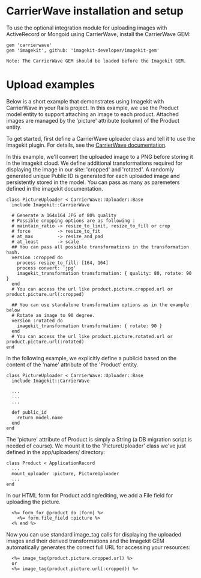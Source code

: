 # CarrierWave installation and setup
To use the optional integration module for uploading images with ActiveRecord or Mongoid using CarrierWave, install the CarrierWave GEM:

```
gem 'carrierwave'
gem 'imagekit', github: 'imagekit-developer/imagekit-gem'
```

`Note: The CarrierWave GEM should be loaded before the Imagekit GEM.`

# Upload examples
Below is a short example that demonstrates using Imagekit with CarrierWave in your Rails project. In this example, we use the Product model entity to support attaching an image to each product. Attached images are managed by the 'picture' attribute (column) of the Product entity.

To get started, first define a CarrierWave uploader class and tell it to use the Imagekit plugin. For details, see the [CarrierWave documentation](https://github.com/carrierwaveuploader/carrierwave).

In this example, we'll convert the uploaded image to a PNG before storing it in the imagekit cloud. We define additional transformations required for displaying the image in our site: 'cropped' and 'rotated'. A randomly generated unique Public ID is generated for each uploaded image and persistently stored in the model. You can pass as many as paremeters defined in the imagekit documentation.
```
class PictureUploader < CarrierWave::Uploader::Base
  include Imagekit::CarrierWave
 
  # Generate a 164x164 JPG of 80% quality 
  # Possible cropping options are as following :
  # maintain_ratio -> resize_to_limit, resize_to_fill or crop
  # force          -> resize_to_fit
  # at_max         -> resize_and_pad
  # at_least       -> scale
  ## You can pass all possible transformations in the transformation hash.
  version :cropped do
    process resize_to_fill: [164, 164]
    process convert: 'jpg'
    imagekit_transformation transformation: { quality: 80, rotate: 90 }
  end
  # You can access the url like product.picture.cropped.url or product.picture.url(:cropped)
  
  ## You can use standalone transformation options as in the example below
  # Rotate an image to 90 degree.
  version :rotated do
    imagekit_transformation transformation: { rotate: 90 }
  end
  # You can access the url like product.picture.rotated.url or product.picture.url(:rotated)
end
```

In the following example, we explicitly define a publicid based on the content of the 'name' attribute of the 'Product' entity.
```
class PictureUploader < CarrierWave::Uploader::Base
  include Imagekit::CarrierWave
  
  ...
  ...
  ...

  def public_id
    return model.name
  end
end
```

The 'picture' attribute of Product is simply a String (a DB migration script is needed of course). We mount it to the 'PictureUploader' class we've just defined in the app/uploaders/ directory:
```
class Product < ApplicationRecord
  ...
  mount_uploader :picture, PictureUploader
  ...
end
```

In our HTML form for Product adding/editing, we add a File field for uploading the picture.
```
  <%= form_for @product do |form| %>
    <%= form.file_field :picture %>
  <% end %>
```

Now you can use standard image_tag calls for displaying the uploaded images and their derived transformations and the Imagekit GEM automatically generates the correct full URL for accessing your resources:
```
  <%= image_tag(product.picture.cropped.url) %>
  or
  <%= image_tag(product.picture.url(:cropped)) %>
```

